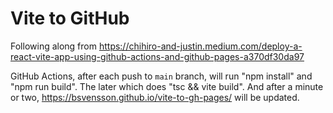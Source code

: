 # Vite to GitHub

Following along from https://chihiro-and-justin.medium.com/deploy-a-react-vite-app-using-github-actions-and-github-pages-a370df30da97

GitHub Actions, after each push to `main` branch, will run "npm install" and "npm run build". 
The later which does "tsc && vite build".
And after a minute or two, https://bsvensson.github.io/vite-to-gh-pages/ will be updated.
